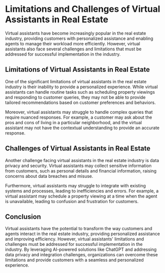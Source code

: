 Limitations and Challenges of Virtual Assistants in Real Estate
===========================================================================================================================

Virtual assistants have become increasingly popular in the real estate industry, providing customers with personalized assistance and enabling agents to manage their workload more efficiently. However, virtual assistants also face several challenges and limitations that must be addressed for successful implementation in the industry.

Limitations of Virtual Assistants in Real Estate
------------------------------------------------

One of the significant limitations of virtual assistants in the real estate industry is their inability to provide a personalized experience. While virtual assistants can handle routine tasks such as scheduling property viewings and responding to customer queries, they may not be able to provide tailored recommendations based on customer preferences and behaviors.

Moreover, virtual assistants may struggle to handle complex queries that require nuanced responses. For example, a customer may ask about the pros and cons of living in a particular neighborhood, and the virtual assistant may not have the contextual understanding to provide an accurate response.

Challenges of Virtual Assistants in Real Estate
-----------------------------------------------

Another challenge facing virtual assistants in the real estate industry is data privacy and security. Virtual assistants may collect sensitive information from customers, such as personal details and financial information, raising concerns about data breaches and misuse.

Furthermore, virtual assistants may struggle to integrate with existing systems and processes, leading to inefficiencies and errors. For example, a virtual assistant may schedule a property viewing at a time when the agent is unavailable, leading to confusion and frustration for customers.

Conclusion
----------

Virtual assistants have the potential to transform the way customers and agents interact in the real estate industry, providing personalized assistance and improving efficiency. However, virtual assistants' limitations and challenges must be addressed for successful implementation in the industry. By leveraging AI-powered solutions like ChatGPT and addressing data privacy and integration challenges, organizations can overcome these limitations and provide customers with a seamless and personalized experience.
